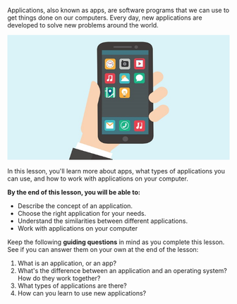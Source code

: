 Applications, also known as apps, are software programs that we can use to get things done on our computers. Every day, new applications are developed to solve new problems around the world.

![Illustration of various applications on a mobile device](../media/Applications_Illustration.jpg)

In this lesson, you'll learn more about apps, what types of applications you can use, and how to work with applications on your computer.

**By the end of this lesson, you will be able to:**

*   Describe the concept of an application.
*   Choose the right application for your needs.
*   Understand the similarities between different applications.
*   Work with applications on your computer

Keep the following **guiding questions** in mind as you complete this lesson. See if you can answer them on your own at the end of the lesson:

1.  What is an application, or an app?
2.  What's the difference between an application and an operating system? How do they work together?
3.  What types of applications are there?
4.  How can you learn to use new applications?

